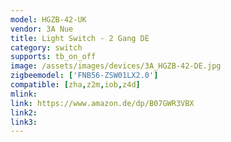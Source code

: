 ```yaml
---
model: HGZB-42-UK
vendor: 3A Nue 
title: Light Switch - 2 Gang DE
category: switch
supports: tb_on_off
image: /assets/images/devices/3A_HGZB-42-DE.jpg
zigbeemodel: ['FNB56-ZSW01LX2.0']
compatible: [zha,z2m,iob,z4d]
mlink: 
link: https://www.amazon.de/dp/B07GWR3VBX
link2: 
link3: 
---
```


